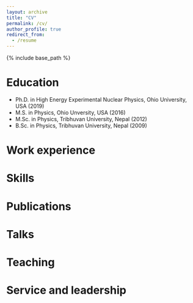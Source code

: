 ```yaml
---
layout: archive
title: "CV"
permalink: /cv/
author_profile: true
redirect_from:
  - /resume
---
```


{% include base_path %}

Education
======
* Ph.D. in High Energy Experimental Nuclear Physics, Ohio University, USA (2019)
* M.S. in Physics, Ohio Unversity, USA (2016)
* M.Sc. in Physics, Tribhuvan University, Nepal (2012)
* B.Sc. in Physics, Tribhuvan University, Nepal (2009)

Work experience
======
<!-- 
* Summer 2015: Research Assistant
   * Github University
   * Duties included: Tagging issues
   * Supervisor: Professor Git

* Fall 2015: Research Assistant
   * Github University
   * Duties included: Merging pull requests
   * Supervisor: Professor Hub
-->

Skills
======
<!-- 
* Skill 1
* Skill 2
   * Sub-skill 2.1
   * Sub-skill 2.2
   * Sub-skill 2.3
* Skill 3
-->

Publications
======
<!-- 
  <ul>{% for post in site.publications %}
    {% include archive-single-cv.html %}
  {% endfor %}</ul>
-->

Talks
======
<!-- 
  <ul>{% for post in site.talks %}
    {% include archive-single-talk-cv.html %}
  {% endfor %}</ul>
-->  

Teaching
======
<!-- 
  <ul>{% for post in site.teaching %}
    {% include archive-single-cv.html %}
  {% endfor %}</ul>
-->

Service and leadership
======
 
